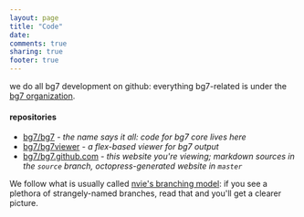 ```yaml
---
layout: page
title: "Code"
date: 
comments: true
sharing: true
footer: true
---
```


we do all bg7 development on github: everything bg7-related is under the [bg7 organization](http://github.com/bg7/).

#### repositories ####

* [bg7/bg7](http://github.com/bg7/bg7) _- the name says it all: code for bg7 core lives here_
* [bg7/bg7viewer](http://github.com/bg7/bg7viewer) _- a flex-based viewer for bg7 output_
* [bg7/bg7.github.com](http://github.com/bg7/bg7.github.com) _- this website you're viewing; markdown sources in the `source` branch, octopress-generated website in `master`_

 We follow what is usually called [nvie's branching model](http://nvie.com/posts/a-successful-git-branching-model/): if you see a plethora of strangely-named branches, read that and you'll get a clearer picture.
